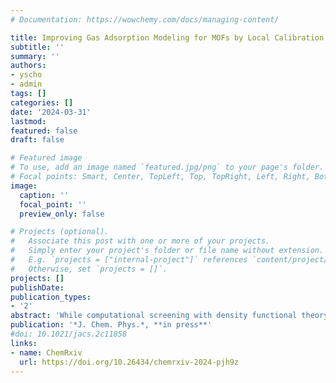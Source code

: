 ```yaml
---
# Documentation: https://wowchemy.com/docs/managing-content/

title: Improving Gas Adsorption Modeling for MOFs by Local Calibration of Hubbard U Parameters 
subtitle: ''
summary: ''
authors:
- yscho
- admin
tags: []
categories: []
date: '2024-03-31'
lastmod: 
featured: false
draft: false

# Featured image
# To use, add an image named `featured.jpg/png` to your page's folder.
# Focal points: Smart, Center, TopLeft, Top, TopRight, Left, Right, BottomLeft, Bottom, BottomRight.
image:
  caption: ''
  focal_point: ''
  preview_only: false

# Projects (optional).
#   Associate this post with one or more of your projects.
#   Simply enter your project's folder or file name without extension.
#   E.g. `projects = ["internal-project"]` references `content/project/deep-learning/index.md`.
#   Otherwise, set `projects = []`.
projects: []
publishDate: 
publication_types:
- '2'
abstract: 'While computational screening with density functional theory (DFT) is frequently employed for the screening of metal-organic frameworks (MOFs) for gas separation and storage, commonly applied generalized gradient approximations (GGAs) exhibit self-interaction errors, that hinder predictions of adsorption energies. We investigate the Hubbard U parameter to augment DFT calculations for full periodic MOFs, targeting a more precise modeling of gas molecule–MOF interactions, specifically for N<sub>2</sub>, CO<sub>2</sub>, and O<sub>2</sub>. We introduce a calibration scheme for the U parameter, which is tailored for each MOF, by leveraging higher-level calculations on the secondary building unit (SBU) of the MOF. When applied to the full periodic MOF, the U parameter calibrated against hybrid HSE06 calculations of SBUs successfully reproduces hybrid-quality calculations of the adsorption energy of the periodic MOF. The mean absolute deviation (MAD) of adsorption energies reduces from 0.13 eV for a standard GGA treatment to 0.06 eV with the calibrated U, demonstrating the utility of the calibration procedure when applied to the full MOF structure. Furthermore, attempting to use CCSD(T) calculations of isolated SBUs for this calibration procedure shows varying degrees of success in predicting the experimental heat of adsorption. It improves accuracy for N<sub>2</sub> adsorption for cases of overbinding, whereas its impact on CO<sub>2</sub> is minimal, and ambiguities in spin state assignment hinder consistent improvements of O<sub>2</sub> adsorption. Our findings emphasize the limitations of cluster models and advocate the use of full periodic MOF systems with a calibrated U parameter, providing a more comprehensive understanding of gas adsorption in MOFs.'
publication: '*J. Chem. Phys.*, **in press**'
#doi: 10.1021/jacs.2c11858
links:
- name: ChemRxiv
  url: https://doi.org/10.26434/chemrxiv-2024-pjh9z
---
```

